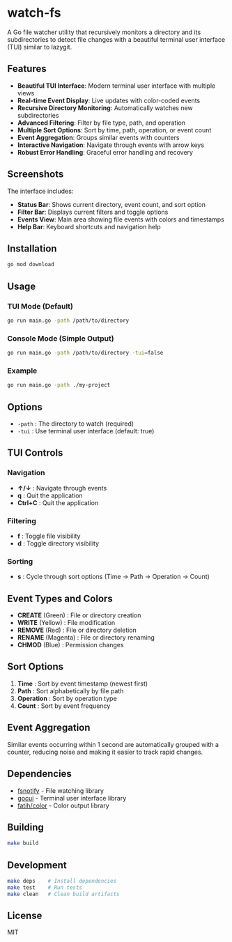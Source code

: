 # watch-fs

A Go file watcher utility that recursively monitors a directory and its subdirectories to detect file changes with a beautiful terminal user interface (TUI) similar to lazygit.

## Features

- **Beautiful TUI Interface**: Modern terminal user interface with multiple views
- **Real-time Event Display**: Live updates with color-coded events
- **Recursive Directory Monitoring**: Automatically watches new subdirectories
- **Advanced Filtering**: Filter by file type, path, and operation
- **Multiple Sort Options**: Sort by time, path, operation, or event count
- **Event Aggregation**: Groups similar events with counters
- **Interactive Navigation**: Navigate through events with arrow keys
- **Robust Error Handling**: Graceful error handling and recovery

## Screenshots

The interface includes:

- **Status Bar**: Shows current directory, event count, and sort option
- **Filter Bar**: Displays current filters and toggle options
- **Events View**: Main area showing file events with colors and timestamps
- **Help Bar**: Keyboard shortcuts and navigation help

## Installation

```bash
go mod download
```

## Usage

### TUI Mode (Default)

```bash
go run main.go -path /path/to/directory
```

### Console Mode (Simple Output)

```bash
go run main.go -path /path/to/directory -tui=false
```

### Example

```bash
go run main.go -path ./my-project
```

## Options

- `-path` : The directory to watch (required)
- `-tui` : Use terminal user interface (default: true)

## TUI Controls

### Navigation

- **↑/↓** : Navigate through events
- **q** : Quit the application
- **Ctrl+C** : Quit the application

### Filtering

- **f** : Toggle file visibility
- **d** : Toggle directory visibility

### Sorting

- **s** : Cycle through sort options (Time → Path → Operation → Count)

## Event Types and Colors

- **CREATE** (Green) : File or directory creation
- **WRITE** (Yellow) : File modification
- **REMOVE** (Red) : File or directory deletion
- **RENAME** (Magenta) : File or directory renaming
- **CHMOD** (Blue) : Permission changes

## Sort Options

1. **Time** : Sort by event timestamp (newest first)
2. **Path** : Sort alphabetically by file path
3. **Operation** : Sort by operation type
4. **Count** : Sort by event frequency

## Event Aggregation

Similar events occurring within 1 second are automatically grouped with a counter, reducing noise and making it easier to track rapid changes.

## Dependencies

- [fsnotify](https://github.com/fsnotify/fsnotify) - File watching library
- [gocui](https://github.com/jroimartin/gocui) - Terminal user interface library
- [fatih/color](https://github.com/fatih/color) - Color output library

## Building

```bash
make build
```

## Development

```bash
make deps    # Install dependencies
make test    # Run tests
make clean   # Clean build artifacts
```

## License

MIT

